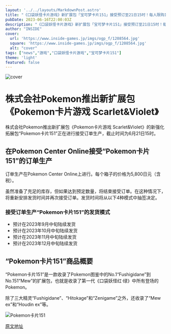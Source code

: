 ```yaml
---
layout: '../../layouts/MarkdownPost.astro'
title: "《口袋妖怪卡片游戏》新扩展包「宝可梦卡片151」接受预订至21日15时！每人限购1盒，请勿错过"
pubDate: 2023-06-16T22:00:03Z
description: "《口袋妖怪卡片游戏》新扩展包「宝可梦卡片151」接受预订至21日15时！每人限购1盒，请勿错过"
author: "INSIDE"
cover:
  url: 'https://www.inside-games.jp/imgs/ogp_f/1208564.jpg'
  square: 'https://www.inside-games.jp/imgs/ogp_f/1208564.jpg'
  alt: "cover"
tags: ["news","游戏","口袋妖怪卡片游戏","宝可梦卡片151"]
theme: 'light'
featured: false
---
```


![cover](https://www.inside-games.jp/imgs/ogp_f/1208564.jpg)

# 株式会社Pokemon推出新扩展包《Pokemon卡片游戏 Scarlet&Violet》

株式会社Pokemon推出新扩展包《Pokemon卡片游戏 Scarlet&Violet》的新强化拓展包“Pokemon卡片151”正在进行接受订单生产，截止时间为6月21日15时。

## 在Pokemon Center Online接受“Pokemon卡片151”的订单生产

订单生产在Pokemon Center Online上进行。每个箱子的价格为5,800日元（含税）。

虽然准备了充足的库存，但如果达到预定数量，将结束接受订单。在这种情况下，将重新安排发货时间并再次接受订单。发货时间将从以下4种模式中抽签决定。

### 接受订单生产“Pokemon卡片151”的发货模式

- 预计在2023年9月中旬陆续发货
- 预计在2023年10月中旬陆续发货
- 预计在2023年11月中旬陆续发货
- 预计在2023年12月中旬陆续发货

## “Pokemon卡片151”商品概要

“Pokemon卡片151”是一款收录了Pokemon图鉴中的No.1“Fushigidane”到No.151“Mew”的扩展包，也就是收录了第一代《口袋妖怪红·绿》中所有登场的Pokemon。

除了三大精灵“Fushigidane”、“Hitokage”和“Zenigame”之外，还收录了“Mew ex”和“Houdin ex”等。 

![Pokemon卡片151](https://www.inside-games.jp/imgs/zoom/1208564.jpg)

  [原文地址](https://www.inside-games.jp/article/2023/06/17/146621.html)